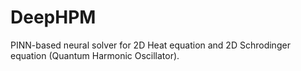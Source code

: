 # DeepHPM

PINN-based neural solver for 2D Heat equation and 2D Schrodinger equation (Quantum Harmonic Oscillator).
